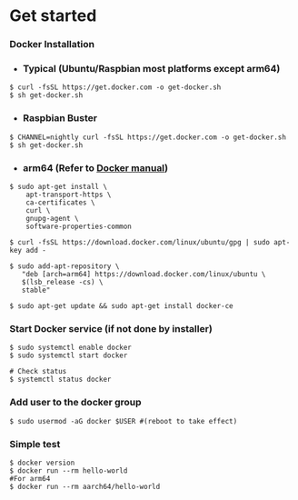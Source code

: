 # Get started
### Docker Installation
- ### Typical (Ubuntu/Raspbian most platforms except arm64)
```
$ curl -fsSL https://get.docker.com -o get-docker.sh
$ sh get-docker.sh
```
- ### Raspbian Buster
```
$ CHANNEL=nightly curl -fsSL https://get.docker.com -o get-docker.sh
$ sh get-docker.sh
```
- ### arm64 (Refer to [Docker manual](https://docs.docker.com/install/linux/docker-ce/ubuntu/))
```
$ sudo apt-get install \
    apt-transport-https \
    ca-certificates \
    curl \
    gnupg-agent \
    software-properties-common

$ curl -fsSL https://download.docker.com/linux/ubuntu/gpg | sudo apt-key add -

$ sudo add-apt-repository \
   "deb [arch=arm64] https://download.docker.com/linux/ubuntu \
   $(lsb_release -cs) \
   stable"
   
$ sudo apt-get update && sudo apt-get install docker-ce
```

### Start Docker service (if not done by installer)
```
$ sudo systemctl enable docker
$ sudo systemctl start docker

# Check status
$ systemctl status docker
```

### Add user to the docker group 
```
$ sudo usermod -aG docker $USER #(reboot to take effect)
```

### Simple test
```
$ docker version
$ docker run --rm hello-world
#For arm64
$ docker run --rm aarch64/hello-world
```

